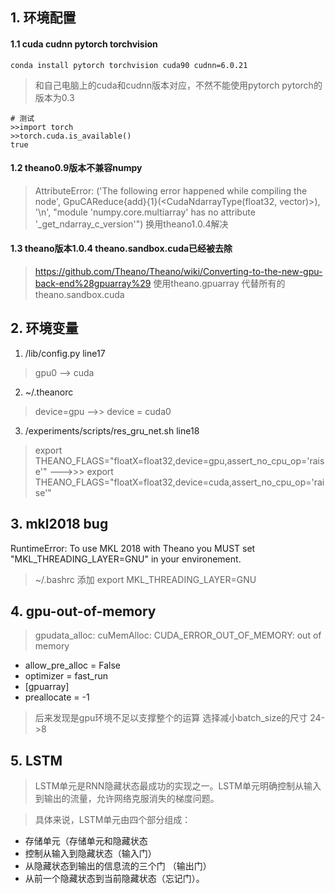 ## 1. 环境配置
#### 1.1 cuda cudnn pytorch torchvision
```
conda install pytorch torchvision cuda90 cudnn=6.0.21
```
> 和自己电脑上的cuda和cudnn版本对应，不然不能使用pytorch
> pytorch的版本为0.3
```
# 测试
>>import torch
>>torch.cuda.is_available()
true
```

#### 1.2 theano0.9版本不兼容numpy
> AttributeError: ('The following error happened while compiling the node', GpuCAReduce{add}{1}(<CudaNdarrayType(float32, vector)>), '\n', "module 'numpy.core.multiarray' has no attribute '_get_ndarray_c_version'")
> 换用theano1.0.4解决

#### 1.3 theano版本1.0.4 theano.sandbox.cuda已经被去除
> https://github.com/Theano/Theano/wiki/Converting-to-the-new-gpu-back-end%28gpuarray%29
> 使用theano.gpuarray 代替所有的 theano.sandbox.cuda

## 2. 环境变量
1. /lib/config.py line17
> gpu0 --> cuda

2. ~/.theanorc
> device=gpu -->> device = cuda0

3. /experiments/scripts/res_gru_net.sh line18
> export THEANO_FLAGS="floatX=float32,device=gpu,assert_no_cpu_op='raise'" --->>>
> export THEANO_FLAGS="floatX=float32,device=cuda,assert_no_cpu_op='raise'"

## 3. mkl2018 bug
RuntimeError: To use MKL 2018 with Theano you MUST set "MKL_THREADING_LAYER=GNU" in your environement.
> ~/.bashrc 添加
> export MKL_THREADING_LAYER=GNU

## 4. gpu-out-of-memory
> gpudata_alloc: cuMemAlloc: CUDA_ERROR_OUT_OF_MEMORY: out of memory
+ allow_pre_alloc = False
+ optimizer = fast_run
+ [gpuarray]
+ preallocate = -1
> 后来发现是gpu环境不足以支撑整个的运算
> 选择减小batch_size的尺寸 24->8

## 5. LSTM
> LSTM单元是RNN隐藏状态最成功的实现之一。LSTM单元明确控制从输入到输出的流量，允许网络克服消失的梯度问题。 

> 具体来说，LSTM单元由四个部分组成：
+ 存储单元（存储单元和隐藏状态
+ 控制从输入到隐藏状态（输入门）
+ 从隐藏状态到输出的信息流的三个门 （输出门）
+ 从前一个隐藏状态到当前隐藏状态（忘记门）。